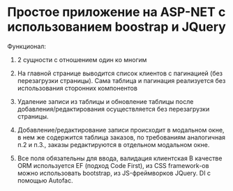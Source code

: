 
# Простое приложение на ASP-NET с использованием boostrap и JQuery

Функционал:
1. 2 сущности с отношением один ко многим

2. На главной странице выводится список клиентов с пагинацией (без перезагрузки
страницы). Сама таблица и пагинация реализуется без использования сторонних
компонентов

3. Удаление записи из таблицы и обновление таблицы после
добавления/редактирования осуществляется без перезагрузки страницы.

4. Добавление/редактирование записи происходит в модальном окне, в нем же
содержится таблица заказов, по требованиям аналогичная п.2 и п.3., заказы
редактируются в отдельном модальном окне.

5. Все поля обязательны для ввода, валидация клиентская
В качестве ORM используется EF (подход Code First), из CSS framework-ов можно
использовать bootstrap, из JS-фреймворков JQuery. DI с помощью Autofac.

